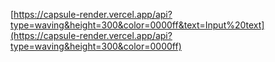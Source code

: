 [https://capsule-render.vercel.app/api?type=waving&height=300&color=0000ff&text=Input%20text](https://capsule-render.vercel.app/api?type=waving&height=300&color=0000ff)
